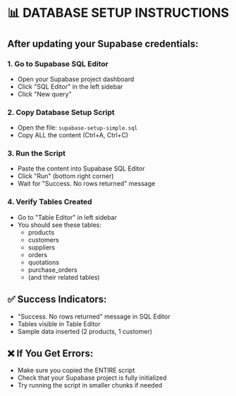 # 📊 DATABASE SETUP INSTRUCTIONS

## After updating your Supabase credentials:

### 1. Go to Supabase SQL Editor
- Open your Supabase project dashboard
- Click "SQL Editor" in the left sidebar
- Click "New query"

### 2. Copy Database Setup Script
- Open the file: `supabase-setup-simple.sql`
- Copy ALL the content (Ctrl+A, Ctrl+C)

### 3. Run the Script
- Paste the content into Supabase SQL Editor
- Click "Run" (bottom right corner)
- Wait for "Success. No rows returned" message

### 4. Verify Tables Created
- Go to "Table Editor" in left sidebar
- You should see these tables:
  - products
  - customers
  - suppliers
  - orders
  - quotations
  - purchase_orders
  - (and their related tables)

## ✅ Success Indicators:
- "Success. No rows returned" message in SQL Editor
- Tables visible in Table Editor
- Sample data inserted (2 products, 1 customer)

## ❌ If You Get Errors:
- Make sure you copied the ENTIRE script
- Check that your Supabase project is fully initialized
- Try running the script in smaller chunks if needed